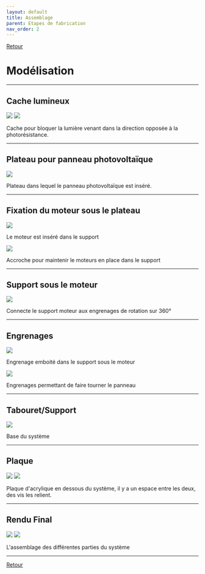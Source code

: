 ```yaml
---
layout: default
title: Assemblage
parent: Etapes de fabrication
nav_order: 2
---
```


[Retour](etapes.md.md)  

# Modélisation

---

## Cache lumineux

![](../Images/Modélisation_support_photores.jpg)
![](../Images/Bloque_lumière.png)

Cache pour bloquer la lumière venant dans la direction opposée à la photorésistance.

---

## Plateau pour panneau photovoltaïque

![](../Images/Plateau_PV.png)

Plateau dans lequel le panneau photovoltaïque est inséré.

---

## Fixation du moteur sous le plateau

![](../Images/Support_moteur.png)

Le moteur est inséré dans le support

![](../Images/Tenue_moteur.png)

Accroche pour maintenir le moteurs en place dans le support

---

## Support sous le moteur

![](../Images/Support_(2).png)

Connecte le support moteur aux engrenages de rotation sur 360°

---

## Engrenages

![](../Images/Engrenage_100.png)

Engrenage emboité dans le support sous le moteur

![](../Images/Engrenage_50.png)

Engrenages permettant de faire tourner le panneau

---

## Tabouret/Support

![](../Images/tabouret.png)

Base du système

---

## Plaque

![](../Images/Modélisation_dessusbase.png)
![](../Images/Modélisation_dessousbase.png)

Plaque d'acrylique en dessous du système, il y a un espace entre les deux, des vis les relient.

---

## Rendu Final

![](../Images/Montage_Face.png)
![](../Images/Montage_Dos.png)

L'assemblage des différentes parties du système

---

[Retour](etapes.md)
